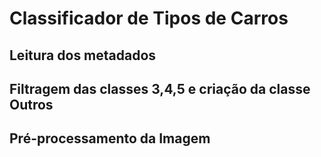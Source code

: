 # Classificador de Tipos de Carros

## Leitura dos metadados

## Filtragem das classes 3,4,5 e criação da classe Outros

## Pré-processamento da Imagem